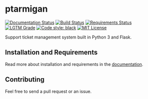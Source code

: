 # ptarmigan
[![Documentation Status][documentation-badge]](https://ptarmigan.readthedocs.io/en/latest/?badge=latest)
[![Build Status][travis-badge]](https://travis-ci.org/VilhelmPrytz/ptarmigan)
[![Requirements Status][requirement-badge]](https://requires.io/github/VilhelmPrytz/ptarmigan/requirements/?branch=master)
[![LGTM Grade][lgtm-grade-badge]](https://lgtm.com/projects/g/VilhelmPrytz/ptarmigan/)
[![Code style: black][codestyle-badge]](https://github.com/psf/black)
[![MIT License][license-badge]](LICENSE)

Support ticket management system built in Python 3 and Flask.

## Installation and Requirements

Read more about installation and requirements in the [documentation](https://ptarmigan.readthedocs.io/).

## Contributing

Feel free to send a pull request or an issue.

[documentation-badge]: https://readthedocs.org/projects/ptarmigan/badge/?version=latest
[travis-badge]: https://travis-ci.org/VilhelmPrytz/ptarmigan.svg?branch=master
[requirement-badge]: https://requires.io/github/VilhelmPrytz/ptarmigan/requirements.svg?branch=master
[lgtm-grade-badge]: https://img.shields.io/lgtm/grade/python/github/VilhelmPrytz/ptarmigan
[codestyle-badge]: https://img.shields.io/badge/code%20style-black-000000.svg
[license-badge]: https://img.shields.io/badge/license-MIT-green
